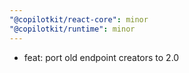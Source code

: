 ```yaml
---
"@copilotkit/react-core": minor
"@copilotkit/runtime": minor
---
```


- feat: port old endpoint creators to 2.0
